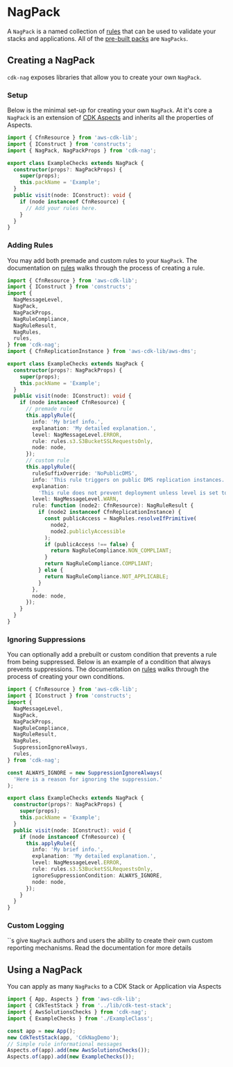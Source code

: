 <!--
Copyright Amazon.com, Inc. or its affiliates. All Rights Reserved.
SPDX-License-Identifier: Apache-2.0
-->

# NagPack

A `NagPack` is a named collection of [rules](./RuleCreation.md) that can be used to validate your stacks and applications. All of the [pre-built packs](../README.md#available-packs) are `NagPacks`.

## Creating a NagPack

`cdk-nag` exposes libraries that allow you to create your own `NagPack`.

### Setup

Below is the minimal set-up for creating your own `NagPack`. At it's core a `NagPack` is an extension of [CDK Aspects](https://docs.aws.amazon.com/cdk/v2/guide/aspects.html#aspects_example) and inherits all the properties of Aspects.

```typescript
import { CfnResource } from 'aws-cdk-lib';
import { IConstruct } from 'constructs';
import { NagPack, NagPackProps } from 'cdk-nag';

export class ExampleChecks extends NagPack {
  constructor(props?: NagPackProps) {
    super(props);
    this.packName = 'Example';
  }
  public visit(node: IConstruct): void {
    if (node instanceof CfnResource) {
      // Add your rules here.
    }
  }
}
```

### Adding Rules

You may add both premade and custom rules to your `NagPack`. The documentation on [rules](./RuleCreation.md) walks through the process of creating a rule.

```typescript
import { CfnResource } from 'aws-cdk-lib';
import { IConstruct } from 'constructs';
import {
  NagMessageLevel,
  NagPack,
  NagPackProps,
  NagRuleCompliance,
  NagRuleResult,
  NagRules,
  rules,
} from 'cdk-nag';
import { CfnReplicationInstance } from 'aws-cdk-lib/aws-dms';

export class ExampleChecks extends NagPack {
  constructor(props?: NagPackProps) {
    super(props);
    this.packName = 'Example';
  }
  public visit(node: IConstruct): void {
    if (node instanceof CfnResource) {
      // premade rule
      this.applyRule({
        info: 'My brief info.',
        explanation: 'My detailed explanation.',
        level: NagMessageLevel.ERROR,
        rule: rules.s3.S3BucketSSLRequestsOnly,
        node: node,
      });
      // custom rule
      this.applyRule({
        ruleSuffixOverride: 'NoPublicDMS',
        info: 'This rule triggers on public DMS replication instances.',
        explanation:
          'This rule does not prevent deployment unless level is set to NagMessageLevel.ERROR.',
        level: NagMessageLevel.WARN,
        rule: function (node2: CfnResource): NagRuleResult {
          if (node2 instanceof CfnReplicationInstance) {
            const publicAccess = NagRules.resolveIfPrimitive(
              node2,
              node2.publiclyAccessible
            );
            if (publicAccess !== false) {
              return NagRuleCompliance.NON_COMPLIANT;
            }
            return NagRuleCompliance.COMPLIANT;
          } else {
            return NagRuleCompliance.NOT_APPLICABLE;
          }
        },
        node: node,
      });
    }
  }
}
```

### Ignoring Suppressions

You can optionally add a prebuilt or custom condition that prevents a rule from being suppressed. Below is an example of a condition that always prevents suppressions.
The documentation on [rules](./IgnoreSuppressionConditions.md) walks through the process of creating your own conditions.

```typescript
import { CfnResource } from 'aws-cdk-lib';
import { IConstruct } from 'constructs';
import {
  NagMessageLevel,
  NagPack,
  NagPackProps,
  NagRuleCompliance,
  NagRuleResult,
  NagRules,
  SuppressionIgnoreAlways,
  rules,
} from 'cdk-nag';

const ALWAYS_IGNORE = new SuppressionIgnoreAlways(
  'Here is a reason for ignoring the suppression.'
);

export class ExampleChecks extends NagPack {
  constructor(props?: NagPackProps) {
    super(props);
    this.packName = 'Example';
  }
  public visit(node: IConstruct): void {
    if (node instanceof CfnResource) {
      this.applyRule({
        info: 'My brief info.',
        explanation: 'My detailed explanation.',
        level: NagMessageLevel.ERROR,
        rule: rules.s3.S3BucketSSLRequestsOnly,
        ignoreSuppressionCondition: ALWAYS_IGNORE,
        node: node,
      });
    }
  }
}
```

### Custom Logging

``s give `NagPack` authors and users the ability to create their own custom reporting mechanisms. Read the [](./.md) documentation for more details

## Using a NagPack

You can apply as many `NagPacks` to a CDK Stack or Application via Aspects

```typescript
import { App, Aspects } from 'aws-cdk-lib';
import { CdkTestStack } from '../lib/cdk-test-stack';
import { AwsSolutionsChecks } from 'cdk-nag';
import { ExampleChecks } from './ExampleClass';

const app = new App();
new CdkTestStack(app, 'CdkNagDemo');
// Simple rule informational messages
Aspects.of(app).add(new AwsSolutionsChecks());
Aspects.of(app).add(new ExampleChecks());
```
